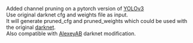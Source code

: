 Added channel pruning on a pytorch version of <a href="https://github.com/ayooshkathuria/pytorch-yolo-v3"/>YOLOv3</a>
<br>
Use original darknet cfg and weights file as input.
<br>
It will generate pruned_cfg and pruned_weights which could be used with the original <a href="https://github.com/pjreddie/darknet"/>darknet</a>.
<br>
Also compatible with <a href="https://github.com/AlexeyAB/darknet"/>AlexeyAB</a> darknet modification.
